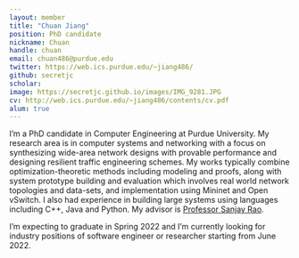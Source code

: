 ```yaml
---
layout: member
title: "Chuan Jiang"
position: PhD candidate
nickname: Chuan
handle: chuan
email: chuan486@purdue.edu
twitter: https://web.ics.purdue.edu/~jiang486/
github: secretjc
scholar: 
image: https://secretjc.github.io/images/IMG_9281.JPG
cv: http://web.ics.purdue.edu/~jiang486/contents/cv.pdf
alum: true
---
```

I’m a PhD candidate in Computer Engineering at Purdue University. My research area is in computer systems and networking with a focus on synthesizing wide-area network designs with provable performance and designing resilient traffic engineering schemes. My works typically combine optimization-theoretic methods including modeling and proofs, along with system prototype building and evaluation which involves real world network topologies and data-sets, and implementation using Mininet and Open vSwitch. I also had experience in building large systems using languages including C++, Java and Python.  My advisor is [Professor Sanjay Rao].

I’m expecting to graduate in Spring 2022 and I’m currently looking for industry positions of software engineer or researcher starting from June 2022.

[1]: https://www.mcb.harvard.edu/mcb/news/news-detail/3806/eleven-undergraduates-receive-thirteen-prizes/
[Professor Sanjay Rao]: https://engineering.purdue.edu/~sanjay/